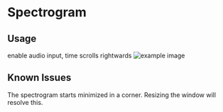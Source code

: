 # Spectrogram
## Usage
enable audio input, time scrolls rightwards
![example image](https://raw.githubusercontent.com/anthony0625/Spectrogram/main/README/image1.png)

## Known Issues
The spectrogram starts minimized in a corner. Resizing the window will resolve this.
